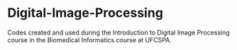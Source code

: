 # Digital-Image-Processing
Codes created and used during the Introduction to Digital Image Processing course in the Biomedical Informatics course at UFCSPA.
